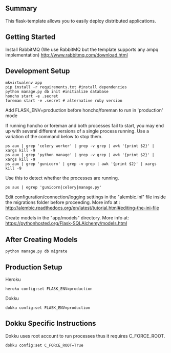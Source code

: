 Summary
------------------
This flask-template allows you to easily deploy distributed applications.


Getting Started
------------------
Install RabbitMQ (We use RabbitMQ but the template supports any ampq implementation)
http://www.rabbitmq.com/download.html

Development Setup
------------------

```shell
mkvirtualenv app
pip install -r requirements.txt #install dependencies
python manage.py db init #initialize database
honcho start -e .secret
foreman start -e .secret # alternative ruby version
```

Add FLASK_ENV=production before honcho/foreman to run in 'production' mode

If running honcho or foreman and both processes fail to start, you may 
end up with several different versions of a single process running. Use
a variation of the command below to stop them.

```shell
ps aux | grep 'celery worker' | grep -v grep | awk '{print $2}' | xargs kill -9
ps aux | grep 'python manage' | grep -v grep | awk '{print $2}' | xargs kill -9
ps aux | grep 'gunicorn' | grep -v grep | awk '{print $2}' | xargs kill -9
```

Use this to detect whether the processes are running.
```shell
ps aux | egrep 'gunicorn|celery|manage.py'
```

Edit configuration/connection/logging settings in the "alembic.ini" file inside the migrations folder before proceeding. 
More info at : http://alembic.readthedocs.org/en/latest/tutorial.html#editing-the-ini-file

Create models in the "app/models" directory. 
More info at: https://pythonhosted.org/Flask-SQLAlchemy/models.html

After Creating Models
-------------------------
```shell
python manage.py db migrate
```

Production Setup
------------------

Heroku
```shell
heroku config:set FLASK_ENV=production
```

Dokku
```shell
dokku config:set FLASK_ENV=production
```

Dokku Specific Instructions
-----------------------------
Dokku uses root account to run processes thus it requires C_FORCE_ROOT.
```
dokku config:set C_FORCE_ROOT=True
```